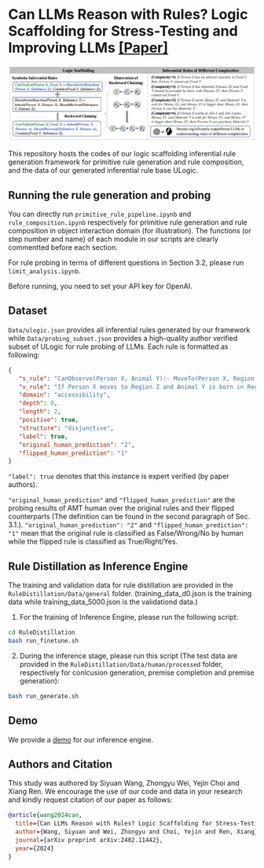# Can LLMs Reason with Rules? Logic Scaffolding for Stress-Testing and Improving LLMs [[Paper]](https://arxiv.org/abs/2402.11442)

![Illustration of Logic Scaffolding](assets/logical_scaffolding.png)

This repository hosts the codes of our logic scaffolding inferential rule generation framework for primitive rule generation and rule composition, and the data of our generated inferential rule base ULogic. 

## Running the rule generation and probing
You can directly run `primitive_rule_pipeline.ipynb` and `rule_composition.ipynb` respectively for primitive rule generation and rule composition in object interaction domain (for illustration). The functions (or step number and name) of each module in our scripts are clearly commentted before each section.

For rule probing in terms of different questions in Section 3.2, please run `limit_analysis.ipynb`.

Before running, you need to set your API key for OpenAI. 

## Dataset
`Data/ulogic.json` provides all inferential rules generated by our framework while `Data/probing_subset.json` provides a high-quality author verified subset of ULogic for rule probing of LLMs.
Each rule is formatted as following:
```json
{
   "s_rule": "CanObserve(Person X, Animal Y):- MoveTo(Person X, Region Z), Born(Animal Y, Region Z);",
   "v_rule": "If Person X moves to Region Z and Animal Y is born in Region Z, then Person X can observe Animal Y.",
   "domain": "accessibility",
   "depth": 0,
   "length": 2,
   "positive": true,
   "structure": "disjunctive",
   "label": true,
   "original_human_prediction": "2",
   "flipped_human_prediction": "1"
}
```
`"label": true` denotes that this instance is expert verified (by paper authors). 

`"original_human_prediction"` and `"flipped_human_prediction"` are the probing results of AMT human over the original rules and their flipped counterparts (The definition can be found in the second paragraph of Sec. 3.1.). `"original_human_prediction": "2"` and `"flipped_human_prediction": "1"` mean that the original rule is classified as False/Wrong/No by human while the flipped rule is classified as True/Right/Yes.

## Rule Distillation as Inference Engine
The training and validation data for rule distillation are provided in the `RuleDistillation/Data/general` folder. (training_data_d0.json is the training data while training_data_5000.json is the validationd data.)
1. For the training of Inference Engine, please run the following script:
```bash
cd RuleDistillation
bash run_finetune.sh
```

2. During the inference stage, please run this script (The test data are provided in the `RuleDistillation/Data/human/processed` folder, respectively for conlcusion generation, premise completion and premise generation):
```bash
bash run_generate.sh
```

## Demo
We provide a [demo](http://210.16.188.56:59998) for our inference engine.

## Authors and Citation

This study was authored by Siyuan Wang, Zhongyu Wei, Yejin Choi and Xiang Ren. We encourage the use of our code and data in your research and kindly request citation of our paper as follows:

```BibTeX
@article{wang2024can,
  title={Can LLMs Reason with Rules? Logic Scaffolding for Stress-Testing and Improving LLMs},
  author={Wang, Siyuan and Wei, Zhongyu and Choi, Yejin and Ren, Xiang},
  journal={arXiv preprint arXiv:2402.11442},
  year={2024}
}
```
